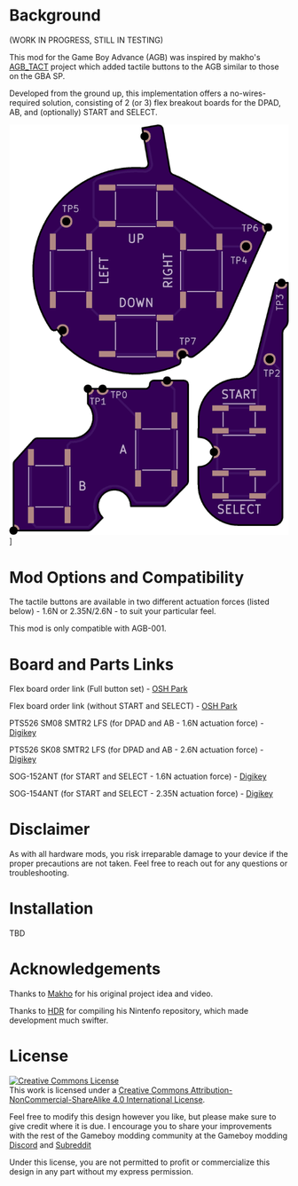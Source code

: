 # Background

(WORK IN PROGRESS, STILL IN TESTING)


This mod for the Game Boy Advance (AGB) was inspired by makho's [AGB_TACT](https://github.com/makhowastaken/AGB_TACT) project which added tactile buttons to the AGB similar to those on the GBA SP.

Developed from the ground up, this implementation offers a no-wires-required solution, consisting of 2 (or 3) flex breakout boards for the DPAD, AB, and (optionally) START and SELECT.


![Preview](https://github.com/Zekfoo/tactileAGB/blob/master/Images/OSHPark-Preview.png)]


# Mod Options and Compatibility

The tactile buttons are available in two different actuation forces (listed below) - 1.6N or 2.35N/2.6N - to suit your particular feel.

This mod is only compatible with AGB-001.


# Board and Parts Links

Flex board order link (Full button set) - [OSH Park](https://oshpark.com/shared_projects/VSVedxko)

Flex board order link (without START and SELECT) - [OSH Park](https://oshpark.com/shared_projects/1YE4jut3)

PTS526 SM08 SMTR2 LFS (for DPAD and AB - 1.6N actuation force) - [Digikey](https://www.digikey.ca/en/products/detail/c-k/PTS526-SM08-SMTR2-LFS/10056623)

PTS526 SK08 SMTR2 LFS (for DPAD and AB - 2.6N actuation force) - [Digikey](https://www.digikey.ca/en/products/detail/c-k/PTS526-SM08-SMTR2-LFS/10056623)

SOG-152ANT (for START and SELECT - 1.6N actuation force) - [Digikey](https://www.digikey.ca/en/products/detail/mitsumi-electric-company-ltd/SOG-152ANT/11591283)

SOG-154ANT (for START and SELECT - 2.35N actuation force) - [Digikey](https://www.digikey.ca/en/products/detail/mitsumi-electric-company-ltd/SOG-154ANT/11591258)


# Disclaimer

As with all hardware mods, you risk irreparable damage to your device if the proper precautions are not taken. Feel free to reach out for any questions or troubleshooting.


# Installation

TBD


# Acknowledgements

Thanks to [Makho](https://www.youtube.com/channel/UC5FYpo9lFqK1Y7wqjPuANFw) for his original project idea and video.

Thanks to [HDR](https://martinrefseth.com/) for compiling his Nintenfo repository, which made development much swifter.


# License

<a rel="license" href="http://creativecommons.org/licenses/by-nc-sa/4.0/"><img alt="Creative Commons License" style="border-width:0" src="https://i.creativecommons.org/l/by-nc-sa/4.0/80x15.png" /></a><br />This work is licensed under a <a rel="license" href="http://creativecommons.org/licenses/by-nc-sa/4.0/">Creative Commons Attribution-NonCommercial-ShareAlike 4.0 International License</a>.

Feel free to modify this design however you like, but please make sure to give credit where it is due. I encourage you to share your improvements with the rest of the Gameboy modding community at the Gameboy modding [Discord](https://discord.gg/RYN3bMxr) and [Subreddit](https://www.reddit.com/r/Gameboy/)

Under this license, you are not permitted to profit or commercialize this design in any part without my express permission.
